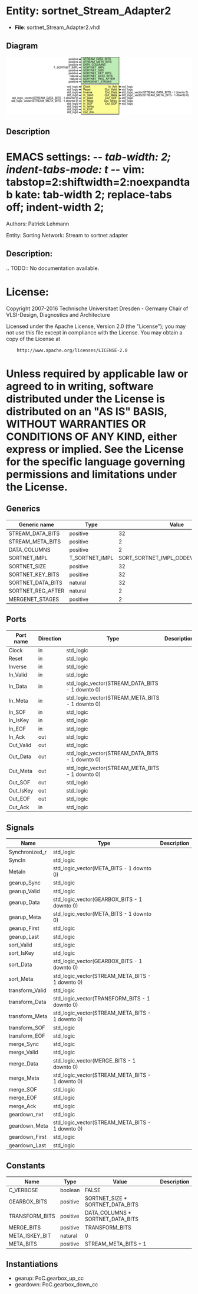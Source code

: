 # Entity: sortnet_Stream_Adapter2

- **File**: sortnet_Stream_Adapter2.vhdl
## Diagram

![Diagram](sortnet_Stream_Adapter2.svg "Diagram")
## Description

 EMACS settings: -*-  tab-width: 2; indent-tabs-mode: t -*-
 vim: tabstop=2:shiftwidth=2:noexpandtab
 kate: tab-width 2; replace-tabs off; indent-width 2;
 =============================================================================
 Authors:					Patrick Lehmann

 Entity:					Sorting Network: Stream to sortnet adapter

 Description:
 -------------------------------------
 .. TODO:: No documentation available.

 License:
 =============================================================================
 Copyright 2007-2016 Technische Universitaet Dresden - Germany
										 Chair of VLSI-Design, Diagnostics and Architecture

 Licensed under the Apache License, Version 2.0 (the "License");
 you may not use this file except in compliance with the License.
 You may obtain a copy of the License at

		http://www.apache.org/licenses/LICENSE-2.0

 Unless required by applicable law or agreed to in writing, software
 distributed under the License is distributed on an "AS IS" BASIS,
 WITHOUT WARRANTIES OR CONDITIONS OF ANY KIND, either express or implied.
 See the License for the specific language governing permissions and
 limitations under the License.
 =============================================================================
## Generics

| Generic name      | Type           | Value                               | Description |
| ----------------- | -------------- | ----------------------------------- | ----------- |
| STREAM_DATA_BITS  | positive       | 32                                  |             |
| STREAM_META_BITS  | positive       | 2                                   |             |
| DATA_COLUMNS      | positive       | 2                                   |             |
| SORTNET_IMPL      | T_SORTNET_IMPL | SORT_SORTNET_IMPL_ODDEVEN_MERGESORT |             |
| SORTNET_SIZE      | positive       | 32                                  |             |
| SORTNET_KEY_BITS  | positive       | 32                                  |             |
| SORTNET_DATA_BITS | natural        | 32                                  |             |
| SORTNET_REG_AFTER | natural        | 2                                   |             |
| MERGENET_STAGES   | positive       | 2                                   |             |
## Ports

| Port name | Direction | Type                                            | Description |
| --------- | --------- | ----------------------------------------------- | ----------- |
| Clock     | in        | std_logic                                       |             |
| Reset     | in        | std_logic                                       |             |
| Inverse   | in        | std_logic                                       |             |
| In_Valid  | in        | std_logic                                       |             |
| In_Data   | in        | std_logic_vector(STREAM_DATA_BITS - 1 downto 0) |             |
| In_Meta   | in        | std_logic_vector(STREAM_META_BITS - 1 downto 0) |             |
| In_SOF    | in        | std_logic                                       |             |
| In_IsKey  | in        | std_logic                                       |             |
| In_EOF    | in        | std_logic                                       |             |
| In_Ack    | out       | std_logic                                       |             |
| Out_Valid | out       | std_logic                                       |             |
| Out_Data  | out       | std_logic_vector(STREAM_DATA_BITS - 1 downto 0) |             |
| Out_Meta  | out       | std_logic_vector(STREAM_META_BITS - 1 downto 0) |             |
| Out_SOF   | out       | std_logic                                       |             |
| Out_IsKey | out       | std_logic                                       |             |
| Out_EOF   | out       | std_logic                                       |             |
| Out_Ack   | in        | std_logic                                       |             |
## Signals

| Name            | Type                                            | Description |
| --------------- | ----------------------------------------------- | ----------- |
| Synchronized_r  | std_logic                                       |             |
| SyncIn          | std_logic                                       |             |
| MetaIn          | std_logic_vector(META_BITS - 1 downto 0)        |             |
| gearup_Sync     | std_logic                                       |             |
| gearup_Valid    | std_logic                                       |             |
| gearup_Data     | std_logic_vector(GEARBOX_BITS - 1 downto 0)     |             |
| gearup_Meta     | std_logic_vector(META_BITS - 1 downto 0)        |             |
| gearup_First    | std_logic                                       |             |
| gearup_Last     | std_logic                                       |             |
| sort_Valid      | std_logic                                       |             |
| sort_IsKey      | std_logic                                       |             |
| sort_Data       | std_logic_vector(GEARBOX_BITS - 1 downto 0)     |             |
| sort_Meta       | std_logic_vector(STREAM_META_BITS - 1 downto 0) |             |
| transform_Valid | std_logic                                       |             |
| transform_Data  | std_logic_vector(TRANSFORM_BITS - 1 downto 0)   |             |
| transform_Meta  | std_logic_vector(STREAM_META_BITS - 1 downto 0) |             |
| transform_SOF   | std_logic                                       |             |
| transform_EOF   | std_logic                                       |             |
| merge_Sync      | std_logic                                       |             |
| merge_Valid     | std_logic                                       |             |
| merge_Data      | std_logic_vector(MERGE_BITS - 1 downto 0)       |             |
| merge_Meta      | std_logic_vector(STREAM_META_BITS - 1 downto 0) |             |
| merge_SOF       | std_logic                                       |             |
| merge_EOF       | std_logic                                       |             |
| merge_Ack       | std_logic                                       |             |
| geardown_nxt    | std_logic                                       |             |
| geardown_Meta   | std_logic_vector(STREAM_META_BITS - 1 downto 0) |             |
| geardown_First  | std_logic                                       |             |
| geardown_Last   | std_logic                                       |             |
## Constants

| Name           | Type     | Value                             | Description |
| -------------- | -------- | --------------------------------- | ----------- |
| C_VERBOSE      | boolean  |  FALSE                            |             |
| GEARBOX_BITS   | positive |  SORTNET_SIZE * SORTNET_DATA_BITS |             |
| TRANSFORM_BITS | positive |  DATA_COLUMNS * SORTNET_DATA_BITS |             |
| MERGE_BITS     | positive |  TRANSFORM_BITS                   |             |
| META_ISKEY_BIT | natural  |  0                                |             |
| META_BITS      | positive |  STREAM_META_BITS + 1             |             |
## Instantiations

- gearup: PoC.gearbox_up_cc
- geardown: PoC.gearbox_down_cc
